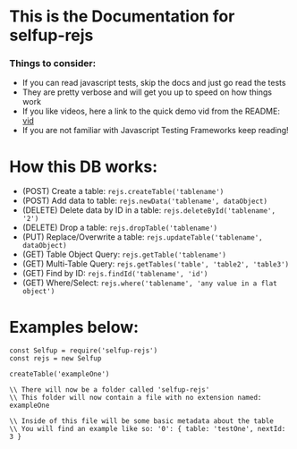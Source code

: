 # This is the Documentation for selfup-rejs

### Things to consider:

* If you can read javascript tests, skip the docs and just go read the tests
* They are pretty verbose and will get you up to speed on how things work
* If you like videos, here a link to the quick demo vid from the README: [vid](https://www.youtube.com/watch?v=dVTePMkw9EE&feature=youtu.be&a)
* If you are not familiar with Javascript Testing Frameworks keep reading!

# How this DB works:

* (POST)   Create a table: `rejs.createTable('tablename')`
* (POST)   Add data to table: `rejs.newData('tablename', dataObject)`
* (DELETE) Delete data by ID in a table: `rejs.deleteById('tablename', '2')`
* (DELETE) Drop a table: `rejs.dropTable('tablename')`
* (PUT)    Replace/Overwrite a table: `rejs.updateTable('tablename', dataObject)`
* (GET)    Table Object Query: `rejs.getTable('tablename')`
* (GET)    Multi-Table Query: `rejs.getTables('table', 'table2', 'table3')`
* (GET)    Find by ID: `rejs.findId('tablename', 'id')`
* (GET)    Where/Select: `rejs.where('tablename', 'any value in a flat object')`


# Examples below:

```
const Selfup = require('selfup-rejs')
const rejs = new Selfup

createTable('exampleOne')

\\ There will now be a folder called 'selfup-rejs'
\\ This folder will now contain a file with no extension named: exampleOne

\\ Inside of this file will be some basic metadata about the table
\\ You will find an example like so: '0': { table: 'testOne', nextId: 3 }
```
